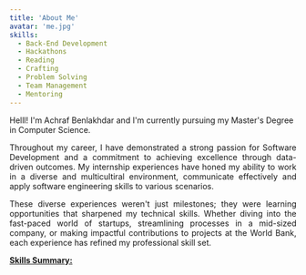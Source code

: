 ```yaml
---
title: 'About Me'
avatar: 'me.jpg'
skills:
  - Back-End Development
  - Hackathons
  - Reading
  - Crafting
  - Problem Solving
  - Team Management
  - Mentoring
---
```


Helll! I'm Achraf Benlakhdar and I'm currently pursuing my Master's Degree in Computer Science.

<p align="justify">
Throughout my career, I have demonstrated a strong passion for Software Development and a commitment to achieving excellence through data-driven outcomes. My internship experiences have honed my ability to work in a diverse and multicultiral environment, communicate effectively and apply software engineering skills to various scenarios.</p>
<p align="justify">
These diverse experiences weren't just milestones; they were learning opportunities that sharpened my technical skills. Whether diving into the fast-paced world of startups, streamlining processes in a mid-sized company, or making impactful contributions to projects at the World Bank, each experience has refined my professional skill set. </p>

<u><strong>Skills Summary:</strong></u>
